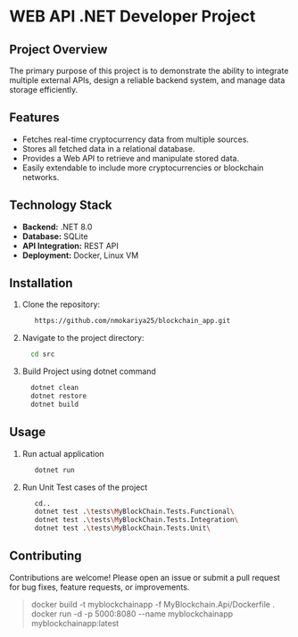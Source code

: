 # WEB API .NET Developer Project
## Project Overview
The primary purpose of this project is to demonstrate the ability to integrate multiple external APIs, design a reliable backend system, and manage data storage efficiently.

## Features
- Fetches real-time cryptocurrency data from multiple sources.
- Stores all fetched data in a relational database.
- Provides a Web API to retrieve and manipulate stored data.
- Easily extendable to include more cryptocurrencies or blockchain networks.

## Technology Stack
- **Backend:** .NET 8.0
- **Database:** SQLite
- **API Integration:** REST API
- **Deployment:** Docker, Linux VM
  
## Installation
1. Clone the repository:  
   ```bash
      https://github.com/nmokariya25/blockchain_app.git
2. Navigate to the project directory:
   ```bash
     cd src
3. Build Project using dotnet command
   ```bash
     dotnet clean
     dotnet restore
     dotnet build

## Usage
1. Run actual application
   ```bash
      dotnet run

2. Run Unit Test cases of the project
   ```bash
      cd..
      dotnet test .\tests\MyBlockChain.Tests.Functional\
      dotnet test .\tests\MyBlockChain.Tests.Integration\
      dotnet test .\tests\MyBlockChain.Tests.Unit\

## Contributing
Contributions are welcome! Please open an issue or submit a pull request for bug fixes, feature requests, or improvements.

   >docker build -t myblockchainapp -f MyBlockchain.Api/Dockerfile .
>docker run -d -p 5000:8080 --name myblockchainapp myblockchainapp:latest
